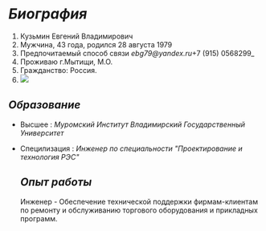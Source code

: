 # _**Биография**_ 
 
1. Кузьмин Евгений Владимирович 
2. Мужчина, 43 года, родился 28 августа 1979
3. Предпочитаемый способ связи _ebg79@yandex.ru_+7 (915) 0568299_
4. Проживаю г.Мытищи, М.О.
5. Гражданство: Россия.
6.  ![](https://vscode.dev/github/Ebg79/Biography/blob/26585b1731feb93049e302646a203c56f48d27ce/img/foto.jpg)
   
## _Образование_
- Высшее : _Муромский Институт Владимирский Государственный Университет_
- Специлизация : _Инженер по специальности "Проектирование и технология РЭС"_
  
  ## _Опыт работы_
  Инженер - 
Обеспечение технической поддержки фирмам-клиентам по ремонту и обслуживанию торгового оборудования и прикладных программ.
 
